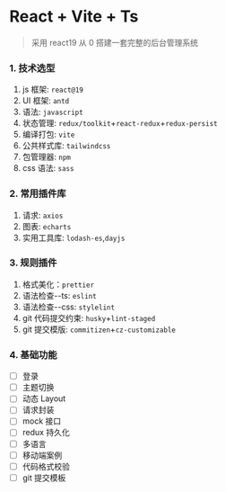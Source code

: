 # React + Vite + Ts

> 采用 react19 从 0 搭建一套完整的后台管理系统

### 1. 技术选型

1. js 框架: `react@19`
2. UI 框架: `antd`
3. 语法: `javascript`
4. 状态管理: `redux/toolkit`+`react-redux`+`redux-persist`
5. 编译打包: `vite`
6. 公共样式库: `tailwindcss`
7. 包管理器: `npm`
8. css 语法: `sass`

### 2. 常用插件库

1. 请求: `axios`
2. 图表: `echarts`
3. 实用工具库: `lodash-es`,`dayjs`

### 3. 规则插件

1. 格式美化：`prettier`
2. 语法检查--ts: `eslint`
3. 语法检查--css: `stylelint`
4. git 代码提交约束: `husky`+`lint-staged`
5. git 提交模版: `commitizen`+`cz-customizable`

### 4. 基础功能

- [ ] 登录
- [ ] 主题切换
- [ ] 动态 Layout
- [ ] 请求封装
- [ ] mock 接口
- [ ] redux 持久化
- [ ] 多语言
- [ ] 移动端案例
- [ ] 代码格式校验
- [ ] git 提交模板

